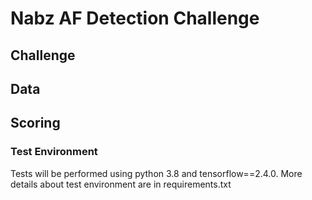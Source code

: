 # Nabz AF Detection Challenge

## Challenge

## Data

## Scoring

### Test Environment

Tests will be performed using python 3.8 and tensorflow==2.4.0. More details about test environment are in requirements.txt